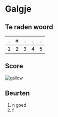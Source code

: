 # Galgje

## Te raden woord

|.|n|.|.|.|
|-|-|-|-|-|
|1|2|3|4|5|

## Score
![gallow](./images/1.png)

## Beurten
1. n goed
2. f 